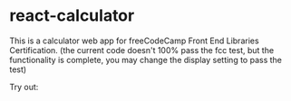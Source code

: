 # react-calculator

This is a calculator web app for freeCodeCamp Front End Libraries Certification. (the current code doesn't 100% pass the fcc test, but the functionality is complete, you may change the display setting to pass the test)

Try out:
